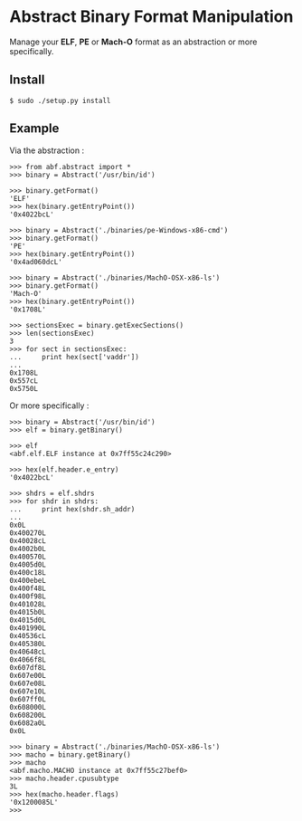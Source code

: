 Abstract Binary Format Manipulation
===================================

Manage your **ELF**, **PE** or **Mach-O** format as an abstraction or more specifically.

Install
-------

    $ sudo ./setup.py install

Example
-------

Via the abstraction :

    >>> from abf.abstract import *                                                                                                                                            
    >>> binary = Abstract('/usr/bin/id')                                                                                                                                      

    >>> binary.getFormat()
    'ELF'
    >>> hex(binary.getEntryPoint())
    '0x4022bcL'

    >>> binary = Abstract('./binaries/pe-Windows-x86-cmd')                                                                                                                    
    >>> binary.getFormat()
    'PE'
    >>> hex(binary.getEntryPoint())
    '0x4ad060dcL'

    >>> binary = Abstract('./binaries/MachO-OSX-x86-ls')                                                                                                                      
    >>> binary.getFormat()
    'Mach-O'
    >>> hex(binary.getEntryPoint())
    '0x1708L'

    >>> sectionsExec = binary.getExecSections()
    >>> len(sectionsExec)
    3
    >>> for sect in sectionsExec:                                                                                                                                             
    ...     print hex(sect['vaddr'])                                                                                                                                          
    ... 
    0x1708L
    0x557cL
    0x5750L

Or more specifically :

    >>> binary = Abstract('/usr/bin/id')                                                                                                                                      
    >>> elf = binary.getBinary()

    >>> elf
    <abf.elf.ELF instance at 0x7ff55c24c290>

    >>> hex(elf.header.e_entry)
    '0x4022bcL'
    
    >>> shdrs = elf.shdrs
    >>> for shdr in shdrs:                                                                                                                                                    
    ...     print hex(shdr.sh_addr)
    ... 
    0x0L
    0x400270L
    0x40028cL
    0x4002b0L
    0x400570L
    0x4005d0L
    0x400c18L
    0x400ebeL
    0x400f48L
    0x400f98L
    0x401028L
    0x4015b0L
    0x4015d0L
    0x401990L
    0x40536cL
    0x405380L
    0x40648cL
    0x4066f8L
    0x607df8L
    0x607e00L
    0x607e08L
    0x607e10L
    0x607ff0L
    0x608000L
    0x608200L
    0x6082a0L
    0x0L

    >>> binary = Abstract('./binaries/MachO-OSX-x86-ls')                                                                                                                      
    >>> macho = binary.getBinary()
    >>> macho
    <abf.macho.MACHO instance at 0x7ff55c27bef0>
    >>> macho.header.cpusubtype                                                                                                                                               
    3L
    >>> hex(macho.header.flags)                                                                                                                                               
    '0x1200085L'
    >>> 

